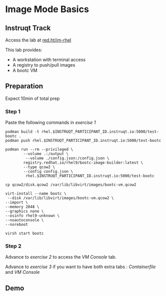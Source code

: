 # Image Mode Basics

## Instruqt Track

Access the lab at [red.ht/im-rhel](red.ht/im-rhel)

This lab provides:
- A workstation with terminal access
- A registry to push/pull images
- A bootc VM

## Preparation

Expect 10min of total prep

### Step 1

Paste the following commands in *exercise 1*

```
podman build -t rhel.$INSTRUQT_PARTICIPANT_ID.instruqt.io:5000/test-bootc .
podman push rhel.$INSTRUQT_PARTICIPANT_ID.instruqt.io:5000/test-bootc
```

```
podman run --rm --privileged \
        --volume .:/output \
         --volume ./config.json:/config.json \
        registry.redhat.io/rhel9/bootc-image-builder:latest \
        --type qcow2 \
        --config config.json \
         rhel.$INSTRUQT_PARTICIPANT_ID.instruqt.io:5000/test-bootc

cp qcow2/disk.qcow2 /var/lib/libvirt/images/bootc-vm.qcow2

virt-install --name bootc \
 --disk /var/lib/libvirt/images/bootc-vm.qcow2 \
--import \
--memory 2048 \
--graphics none \
--osinfo rhel9-unknown \
--noautoconsole \
--noreboot

virsh start bootc
```

### Step 2

Advance to *exercise 2* to access the *VM Console* tab.

Advance to *exercise 3* if you want to have both extra tabs : *Containerfile* and *VM Console*

## Demo
